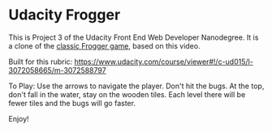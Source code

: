 Udacity Frogger
===============================

This is Project 3 of the Udacity Front End Web Developer Nanodegree.  It is a clone of the [classic Frogger game](https://en.wikipedia.org/wiki/Frogger), based on this video.

Built for this rubric: https://www.udacity.com/course/viewer#!/c-ud015/l-3072058665/m-3072588797

To Play:
Use the arrows to navigate the player.
Don't hit the bugs.
At the top, don't fall in the water, stay on the wooden tiles.
Each level there will be fewer tiles and the bugs will go faster.

Enjoy!
